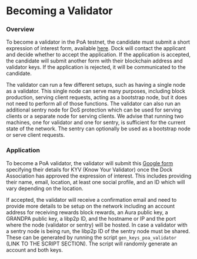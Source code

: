 # Becoming a Validator

### Overview

To become a validator in the PoA testnet, the candidate must submit a short expression of interest form, available [here](https://accounts.google.com/ServiceLogin?service=wise&passive=1209600&continue=https://docs.google.com/forms/d/e/1FAIpQLSc_jjdscJCF9l8hyYnsIa45_EDQ22zk9jiVQiTZI7THb8ozWw/viewform?pli%3D1&followup=https://docs.google.com/forms/d/e/1FAIpQLSc_jjdscJCF9l8hyYnsIa45_EDQ22zk9jiVQiTZI7THb8ozWw/viewform?pli%3D1&ltmpl=forms). Dock will contact the applicant and decide whether to accept the application. If the application is accepted, the candidate will submit another form with their blockchain address and validator keys. If the application is rejected, it will be communicated to the candidate. 

The validator can run a few different setups, such as having a single node as a validator. This single node can serve many purposes, including block production, serving client requests, acting as a bootstrap node, but it does not need to perform all of those functions. The validator can also run an additional sentry node for DoS protection which can be used for serving clients or a separate node for serving clients. We advise that running two machines, one for validator and one for sentry, is sufficient for the current state of the network. The sentry can optionally be used as a bootstrap node or serve client requests.

### Application

To become a PoA validator, the validator will submit this [Google form](https://docs.google.com/forms/d/e/1FAIpQLSc_jjdscJCF9l8hyYnsIa45_EDQ22zk9jiVQiTZI7THb8ozWw/viewform?pli=1) specifying their details for KYV \(Know Your Validator\) once the Dock Association has approved the expression of interest. This includes providing their name, email, location, at least one social profile, and an ID which will vary depending on the location.

If accepted, the validator will receive a confirmation email and need to provide more details to be setup on the network including an account address for receiving rewards block rewards, an Aura public key, a GRANDPA public key, a libp2p ID, and the hostname or IP and the port where the node \(validator or sentry\) will be hosted. In case a validator with a sentry node is being run, the libp2p ID of the sentry node must be shared. These can be generated by running the script `gen_keys_poa_validator` \(LINK TO THE SCRIPT SECTION\). The script will randomly generate an account and both keys.

